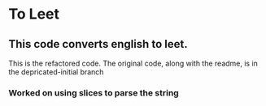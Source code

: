 
# To Leet
## This code converts english to leet.
This is the refactored code. The original code, along with the readme, is in the depricated-initial branch 

### Worked on using slices to parse the string 
